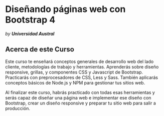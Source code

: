 # Diseñando páginas web con Bootstrap 4

*by **Universidad Austral***

## Acerca de este Curso

Este curso te enseñará conceptos generales de desarrollo web del lado cliente, metodologías de trabajo y herramientas. 
Aprenderás sobre diseño responsive, grillas, y componentes CSS y Javascript de Bootstrap. Practicarás con preprocesadores de CSS, Less y Sass. 
También aplicarás conceptos básicos de Node.js y NPM para gestionar tus sitios web.

Al finalizar este curso, habrás practicado con todas esas herramientas y serás capaz de diseñar una página web e implementar ese diseño con Bootstrap, 
crear un diseño responsive y preparar tu sitio web para salir a producción.
